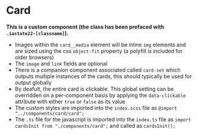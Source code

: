 # Card

**This is a custom component (the class has been prefaced with `.iastate22-[classname]`).**

- Images within the `card__media` element will be inline `img` elements and are sized using the css `object-fit` property (a polyfill is included for older browsers)
- The `image` and `link` fields are optional
- There is a companion component associated called `card-set` which outputs multiple instances of the cards, this should typically be used for output globally
- By deafult, the entire card is clickable. This global setting can be overridden on a per-component basis by applying the `data-clickable` attribute with either `true` or `false` as its value
- The custom styles are imported into the `index.scss` file as `@import "../components/card/card";`
- The `.ts` file for the javascript is imported into the `index.ts` file as `import cardsInit from "./components/card";` and called as `cardsInit();`
